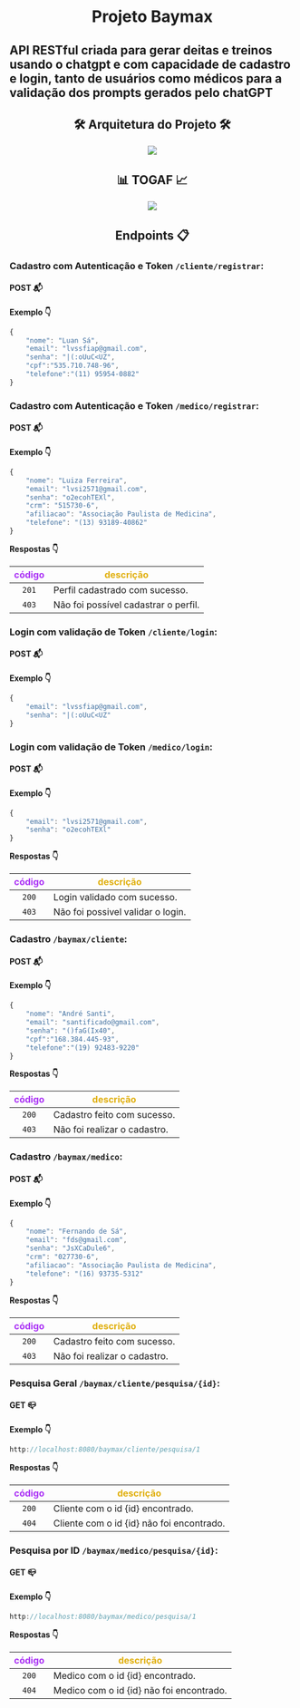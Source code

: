 <h1 align="center">Projeto Baymax</h1>

<h2> API RESTful criada para gerar deitas e treinos usando o chatgpt e com capacidade de cadastro e login, tanto de usuários como médicos para a validação dos prompts gerados pelo chatGPT</h2>

<h2 align="center">🛠 Arquitetura do Projeto 🛠</h2>
<div align="center">
    <img height src="https://cdn.discordapp.com/attachments/946468431794954250/1109516890503651378/Mapa_Mental_com_brainstorm_escrito_a_mao_colorido.png"/>
</div>

<h2 align="center">📊 TOGAF 📈</h2>
<div align="center">
    <img height src="https://cdn.discordapp.com/attachments/946468431794954250/1109524825988399276/image.png"/>
</div>

<h2 align="center">Endpoints 📋</h2>

### Cadastro com Autenticação e Token **`/cliente/registrar`**:

#### POST 📬

**Exemplo 👇**
```js
{
	"nome": "Luan Sá",
	"email": "lvssfiap@gmail.com",
	"senha": "|(:oUuC<UZ",
	"cpf":"535.710.748-96",
	"telefone":"(11) 95954-0882"
}
```

### Cadastro com Autenticação e Token **`/medico/registrar`**:

#### POST 📬

**Exemplo 👇**
```js
{
	"nome": "Luiza Ferreira",
	"email": "lvsi2571@gmail.com",
	"senha": "o2ecohTEXl",
	"crm": "515730-6",
	"afiliacao": "Associação Paulista de Medicina",
	"telefone": "(13) 93189-40862"
}
```

**Respostas 👇**

| <font color="#aa31f5">código</font> | <font color="#e0af0d">descrição</font> |
|:------:|-----------|
| `201` | Perfil cadastrado com sucesso.
| `403` | Não foi possível cadastrar o perfil.

### Login com validação de Token **`/cliente/login`**:

#### POST 📬

**Exemplo 👇**
```js
{
	"email": "lvssfiap@gmail.com",
	"senha": "|(:oUuC<UZ"
}
```

### Login com validação de Token **`/medico/login`**:

#### POST 📬

**Exemplo 👇**
```js
{
	"email": "lvsi2571@gmail.com",
	"senha": "o2ecohTEXl"
}
```

**Respostas 👇**

| <font color="#aa31f5">código</font> | <font color="#e0af0d">descrição</font> |
|:------:|-----------|
| `200` | Login validado com sucesso.
| `403` | Não foi possivel validar o login.

### Cadastro **`/baymax/cliente`**:

#### POST 📬

**Exemplo 👇**
```js
{
	"nome": "André Santi",
	"email": "santificado@gmail.com",
	"senha": "()faG(Ix40",
	"cpf":"168.384.445-93",
	"telefone":"(19) 92483-9220"
}
```

**Respostas 👇**

| <font color="#aa31f5">código</font> | <font color="#e0af0d">descrição</font> |
|:------:|-----------|
| `200` | Cadastro feito com sucesso.
| `403` | Não foi realizar o cadastro.

### Cadastro **`/baymax/medico`**:

#### POST 📬

**Exemplo 👇**
```js
{
	"nome": "Fernando de Sá",
	"email": "fds@gmail.com",
	"senha": "JsXCaDule6",
	"crm": "027730-6",
	"afiliacao": "Associação Paulista de Medicina",
	"telefone": "(16) 93735-5312"
}
```

**Respostas 👇**

| <font color="#aa31f5">código</font> | <font color="#e0af0d">descrição</font> |
|:------:|-----------|
| `200` | Cadastro feito com sucesso.
| `403` | Não foi realizar o cadastro.

### Pesquisa Geral **`/baymax/cliente/pesquisa/{id}`**:

#### GET 📪

**Exemplo 👇**
```js
http://localhost:8080/baymax/cliente/pesquisa/1
```

**Respostas 👇**

| <font color="#aa31f5">código</font> | <font color="#e0af0d">descrição</font> |
|:------:|-----------|
| `200` | Cliente com o id {id} encontrado.
| `404` | Cliente com o id {id} não foi encontrado.

### Pesquisa por ID **`/baymax/medico/pesquisa/{id}`**:

#### GET 📪

**Exemplo 👇**
```js
http://localhost:8080/baymax/medico/pesquisa/1
```

**Respostas 👇**

| <font color="#aa31f5">código</font> | <font color="#e0af0d">descrição</font> |
|:------:|-----------|
| `200` | Medico com o id {id} encontrado.
| `404` | Medico com o id {id} não foi encontrado.


